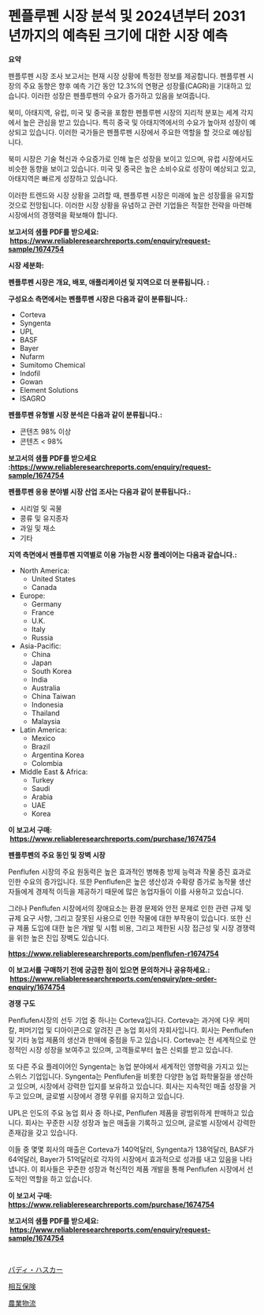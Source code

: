 <p><h1>펜플루펜 시장 분석 및 2024년부터 2031년까지의 예측된 크기에 대한 시장 예측</h1></p><p><strong>요약</strong></p>
<p><p>펜플루펜 시장 조사 보고서는 현재 시장 상황에 특정한 정보를 제공합니다. 펜플루펜 시장의 주요 동향은 향후 예측 기간 동안 12.3%의 연평균 성장률(CAGR)을 기대하고 있습니다. 이러한 성장은 펜플루펜의 수요가 증가하고 있음을 보여줍니다. </p><p>북미, 아태지역, 유럽, 미국 및 중국을 포함한 펜플루펜 시장의 지리적 분포는 세계 각지에서 높은 관심을 받고 있습니다. 특히 중국 및 아태지역에서의 수요가 높아져 성장이 예상되고 있습니다. 이러한 국가들은 펜플루펜 시장에서 주요한 역할을 할 것으로 예상됩니다. </p><p>북미 시장은 기술 혁신과 수요증가로 인해 높은 성장을 보이고 있으며, 유럽 시장에서도 비슷한 동향을 보이고 있습니다. 미국 및 중국은 높은 소비수요로 성장이 예상되고 있고, 아태지역은 빠르게 성장하고 있습니다. </p><p>이러한 트렌드와 시장 상황을 고려할 때, 펜플루펜 시장은 미래에 높은 성장률을 유지할 것으로 전망됩니다. 이러한 시장 상황을 유념하고 관련 기업들은 적절한 전략을 마련해 시장에서의 경쟁력을 확보해야 합니다.</p></p>
<p><strong>보고서의 샘플 PDF를 받으세요: &nbsp;<a href="https://www.reliableresearchreports.com/enquiry/request-sample/1674754">https://www.reliableresearchreports.com/enquiry/request-sample/1674754</a></strong></p>
<p><strong>시장 세분화:</strong></p>
<p><strong> 펜플루펜 시장은 개요, 배포, 애플리케이션 및 지역으로 더 분류됩니다. :</strong></p>
<p><strong>구성요소 측면에서는 펜플루펜 시장은 다음과 같이 분류됩니다.:</strong></p>
<p><ul><li>Corteva</li><li>Syngenta</li><li>UPL</li><li>BASF</li><li>Bayer</li><li>Nufarm</li><li>Sumitomo Chemical</li><li>Indofil</li><li>Gowan</li><li>Element Solutions</li><li>ISAGRO</li></ul></p>
<p><strong> 펜플루펜 유형별 시장 분석은 다음과 같이 분류됩니다.:</strong></p>
<p><ul><li>콘텐츠 98% 이상</li><li>콘텐츠 < 98%</li></ul></p>
<p><strong>보고서의 샘플 PDF를 받으세요 :<a href="https://www.reliableresearchreports.com/enquiry/request-sample/1674754">https://www.reliableresearchreports.com/enquiry/request-sample/1674754</a></strong></p>
<p><strong> 펜플루펜 응용 분야별 시장 산업 조사는 다음과 같이 분류됩니다.:</strong></p>
<p><ul><li>시리얼 및 곡물</li><li>콩류 및 유지종자</li><li>과일 및 채소</li><li>기타</li></ul></p>
<p><strong>지역 측면에서 펜플루펜 지역별로 이용 가능한 시장 플레이어는 다음과 같습니다.:</strong></p>
<p><ul>
    <li>
        North America:
        <ul>
            <li>United States</li>
            <li>Canada</li>
        </ul>
    </li>
    <li>
        Europe:
        <ul>
            <li>Germany</li>
            <li>France</li>
            <li>U.K.</li>
            <li>Italy</li>
            <li>Russia</li>
        </ul>
    </li>
    <li>
        Asia-Pacific:
        <ul>
            <li>China</li>
            <li>Japan</li>
            <li>South Korea</li>
            <li>India</li>
            <li>Australia</li>
            <li>China Taiwan</li>
            <li>Indonesia</li>
            <li>Thailand</li>
            <li>Malaysia</li>
        </ul>
    </li>
    <li>
        Latin America:
        <ul>
            <li>Mexico</li>
            <li>Brazil</li>
            <li>Argentina Korea</li>
            <li>Colombia</li>
        </ul>
    </li>
    <li>
        Middle East & Africa:
        <ul>
            <li>Turkey</li>
            <li>Saudi</li>
            <li>Arabia</li>
            <li>UAE</li>
            <li>Korea</li>
        </ul>
    </li>
    </ul></p>
<p><strong>이 보고서 구매: &nbsp;<a href="https://www.reliableresearchreports.com/purchase/1674754">https://www.reliableresearchreports.com/purchase/1674754</a></strong></p>
<p><strong>펜플루펜의 주요 동인 및 장벽 시장</strong></p>
<p><p>Penflufen 시장의 주요 원동력은 높은 효과적인 병해충 방제 능력과 작물 증진 효과로 인한 수요의 증가입니다. 또한 Penflufen은 높은 생산성과 수확량 증가로 농작물 생산자들에게 경제적 이득을 제공하기 때문에 많은 농업자들이 이를 사용하고 있습니다. </p><p>그러나 Penflufen 시장에서의 장애요소는 환경 문제와 안전 문제로 인한 관련 규제 및 규제 요구 사항, 그리고 잘못된 사용으로 인한 작물에 대한 부작용이 있습니다. 또한 신규 제품 도입에 대한 높은 개발 및 시험 비용, 그리고 제한된 시장 접근성 및 시장 경쟁력을 위한 높은 진입 장벽도 있습니다.</p></p>
<p><strong><a href="https://www.reliableresearchreports.com/penflufen-r1674754">https://www.reliableresearchreports.com/penflufen-r1674754</a></strong></p>
<p><strong>이 보고서를 구매하기 전에 궁금한 점이 있으면 문의하거나 공유하세요.: &nbsp;<a href="https://www.reliableresearchreports.com/enquiry/pre-order-enquiry/1674754">https://www.reliableresearchreports.com/enquiry/pre-order-enquiry/1674754</a></strong></p>
<p><strong>경쟁 구도</strong></p>
<p><p>Penflufen시장의 선두 기업 중 하나는 Corteva입니다. Corteva는 과거에 다우 케미칼, 퍼머기업 및 디아이콘으로 알려진 큰 농업 회사의 자회사입니다. 회사는 Penflufen 및 기타 농업 제품의 생산과 판매에 중점을 두고 있습니다. Corteva는 전 세계적으로 안정적인 시장 성장을 보여주고 있으며, 고객들로부터 높은 신뢰를 받고 있습니다.</p><p>또 다른 주요 플레이어인 Syngenta는 농업 분야에서 세계적인 영향력을 가지고 있는 스위스 기업입니다. Syngenta는 Penflufen을 비롯한 다양한 농업 화학물질을 생산하고 있으며, 시장에서 강력한 입지를 보유하고 있습니다. 회사는 지속적인 매출 성장을 거두고 있으며, 글로벌 시장에서 경쟁 우위를 유지하고 있습니다.</p><p>UPL은 인도의 주요 농업 회사 중 하나로, Penflufen 제품을 광범위하게 판매하고 있습니다. 회사는 꾸준한 시장 성장과 높은 매출을 기록하고 있으며, 글로벌 시장에서 강력한 존재감을 갖고 있습니다.</p><p>이들 중 몇몇 회사의 매출은 Corteva가 140억달러, Syngenta가 138억달러, BASF가 64억달러, Bayer가 51억달러로 각자의 시장에서 효과적으로 성과를 내고 있음을 나타냅니다. 이 회사들은 꾸준한 성장과 혁신적인 제품 개발을 통해 Penflufen 시장에서 선도적인 역할을 하고 있습니다.</p></p>
<p><strong>이 보고서 구매: &nbsp; <a href="https://www.reliableresearchreports.com/purchase/1674754">https://www.reliableresearchreports.com/purchase/1674754</a></strong></p>
<p><strong>보고서의 샘플 PDF를 받으세요: &nbsp;<a href="https://www.reliableresearchreports.com/enquiry/request-sample/1674754">https://www.reliableresearchreports.com/enquiry/request-sample/1674754</a></strong><strong></strong></p>
<p>&nbsp;</p>
<p><p><a href="https://medium.com/@addiehirthe05/%E3%83%91%E3%83%87%E3%82%A3%E3%83%95%E3%82%B9%E3%82%AB%E3%83%BC%E3%83%9E%E3%83%BC%E3%82%B1%E3%83%83%E3%83%88%E3%81%AF-%E5%B8%82%E5%A0%B4%E3%82%B7%E3%82%A7%E3%82%A2-%E5%B8%82%E5%A0%B4%E5%8B%95%E5%90%91-%E5%B8%82%E5%A0%B4%E6%88%90%E9%95%B7%E3%81%AB%E9%96%A2%E3%81%99%E3%82%8B%E6%83%85%E5%A0%B1%E3%82%92%E6%8F%90%E4%BE%9B%E3%81%97%E3%81%BE%E3%81%99-3a0f3b410c32">パディ・ハスカー</a></p><p><a href="https://medium.com/@drewosciski565654/%E7%9B%B8%E4%BA%92%E4%BF%9D%E9%99%BA%E5%B8%82%E5%A0%B4%E5%88%86%E6%9E%90-%E3%81%9D%E3%81%AEcagr-%E5%B8%82%E5%A0%B4%E3%82%BB%E3%82%B0%E3%83%A1%E3%83%B3%E3%83%86%E3%83%BC%E3%82%B7%E3%83%A7%E3%83%B3-%E3%81%9D%E3%81%97%E3%81%A6%E3%82%B0%E3%83%AD%E3%83%BC%E3%83%90%E3%83%AB%E7%94%A3%E6%A5%AD%E3%81%AE%E6%A6%82%E8%A6%81-543d5afd7560">相互保険</a></p><p><a href="https://medium.com/@austinjames1907/%E8%BE%B2%E6%A5%AD%E3%83%AD%E3%82%B8%E3%82%B9%E3%83%86%E3%82%A3%E3%82%AF%E3%82%B9%E5%B8%82%E5%A0%B4%E3%81%AF-%E5%B8%82%E5%A0%B4%E3%82%B7%E3%82%A7%E3%82%A2-%E5%B8%82%E5%A0%B4%E5%8B%95%E5%90%91-%E5%B8%82%E5%A0%B4%E6%88%90%E9%95%B7%E3%81%AB%E9%96%A2%E3%81%99%E3%82%8B%E6%83%85%E5%A0%B1%E3%82%92%E6%8F%90%E4%BE%9B%E3%81%97%E3%81%BE%E3%81%99-47af94884d72">農業物流</a></p></p>